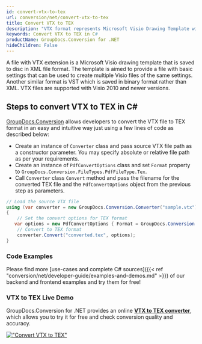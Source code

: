 ```yaml
---
id: convert-vtx-to-tex
url: conversion/net/convert-vtx-to-tex
title: Convert VTX to TEX
description: "VTX format represents Microsoft Visio Drawing Template with .vtx extension. Learn how to convert VTX to TEX file programmatically in C# language using GroupDocs.Conversion for .NET library."
keywords: Convert VTX to TEX in C#
productName: GroupDocs.Conversion for .NET
hideChildren: False
---
```


A file with VTX extension is a Microsoft Visio drawing template that is saved to disc in XML file format. The template is aimed to provide a file with basic settings that can be used to create multiple Visio files of the same settings. Another similar format is VST which is saved in binary format rather than XML. VTX files are supported with Visio 2010 and newer versions.

## Steps to convert VTX to TEX in C#

[GroupDocs.Conversion](https://products.groupdocs.com/conversion/net) allows developers to convert the VTX file to TEX format in an easy and intuitive way just using a few lines of code as described below:

* Create an instance of `Converter` class and pass source VTX file path as a constructor parameter. You may specify absolute or relative file path as per your requirements. 
* Create an instance of `PdfConvertOptions` class and set `Format` property to `GroupDocs.Conversion.FileTypes.PdfFileType.Tex`.
* Call `Converter` class `Convert` method and pass the filename for the converted TEX file and the `PdfConvertOptions` object from the previous step as parameters.

```csharp
// Load the source VTX file
using (var converter = new GroupDocs.Conversion.Converter("sample.vtx"))
{
    // Set the convert options for TEX format
   var options = new PdfConvertOptions { Format = GroupDocs.Conversion.FileTypes.PdfFileType.Tex };
    // Convert to TEX format
    converter.Convert("converted.tex", options);
}
```

### Code Examples

Please find more [use-cases and complete C# sources]({{< ref "conversion/net/developer-guide/examples-and-demos.md" >}}) of our backend and frontend examples and try them for free!

### VTX to TEX Live Demo

GroupDocs.Conversion for .NET provides an online [**VTX to TEX converter**](https://products.groupdocs.app/conversion/vtx-to-tex), which allows you to try it for free and check conversion quality and accuracy.

[!["Convert VTX to TEX"](conversion/net/images/convert-to-tex/convert-vtx-to-tex.png)](https://products.groupdocs.app/conversion/vtx-to-tex)